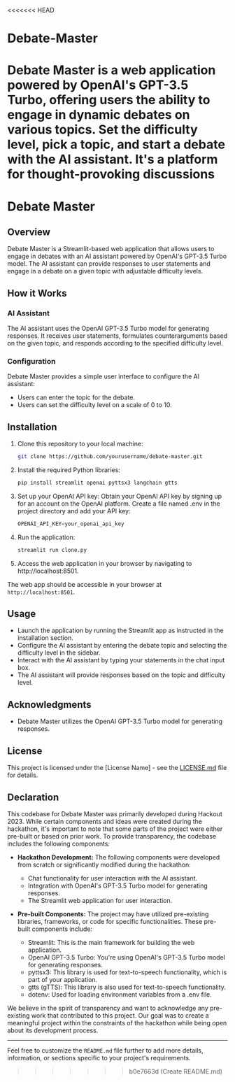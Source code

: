 <<<<<<< HEAD
# Debate-Master
Debate Master is a web application powered by OpenAI's GPT-3.5 Turbo, offering users the ability to engage in dynamic debates on various topics. Set the difficulty level, pick a topic, and start a debate with the AI assistant. It's a platform for thought-provoking discussions
=======
# Debate Master

## Overview

Debate Master is a Streamlit-based web application that allows users to engage in debates with an AI assistant powered by OpenAI's GPT-3.5 Turbo model. The AI assistant can provide responses to user statements and engage in a debate on a given topic with adjustable difficulty levels.

## How it Works

### AI Assistant
The AI assistant uses the OpenAI GPT-3.5 Turbo model for generating responses. It receives user statements, formulates counterarguments based on the given topic, and responds according to the specified difficulty level.

### Configuration
Debate Master provides a simple user interface to configure the AI assistant:
- Users can enter the topic for the debate.
- Users can set the difficulty level on a scale of 0 to 10.

## Installation

1. Clone this repository to your local machine:

   ```bash
   git clone https://github.com/yourusername/debate-master.git

2. Install the required Python libraries:
   ```python
   pip install streamlit openai pyttsx3 langchain gtts

3. Set up your OpenAI API key:
   Obtain your OpenAI API key by signing up for an account on the OpenAI platform.
   Create a file named .env in the project directory and add your API key:
   
   ```python
   OPENAI_API_KEY=your_openai_api_key

4. Run the application:
   ```python
   streamlit run clone.py

5. Access the web application in your browser by navigating to http://localhost:8501.


The web app should be accessible in your browser at `http://localhost:8501`.

## Usage

- Launch the application by running the Streamlit app as instructed in the installation section.
- Configure the AI assistant by entering the debate topic and selecting the difficulty level in the sidebar.
- Interact with the AI assistant by typing your statements in the chat input box.
- The AI assistant will provide responses based on the topic and difficulty level.

## Acknowledgments

- Debate Master utilizes the OpenAI GPT-3.5 Turbo model for generating responses.

## License

This project is licensed under the [License Name] - see the [LICENSE.md](LICENSE.md) file for details.

## Declaration

This codebase for Debate Master was primarily developed during Hackout 2023. While certain components and ideas were created during the hackathon, it's important to note that some parts of the project were either pre-built or based on prior work. To provide transparency, the codebase includes the following components:

- **Hackathon Development:** The following components were developed from scratch or significantly modified during the hackathon:
  - Chat functionality for user interaction with the AI assistant.
  - Integration with OpenAI's GPT-3.5 Turbo model for generating responses.
  - The Streamlit web application for user interaction.

- **Pre-built Components:** The project may have utilized pre-existing libraries, frameworks, or code for specific functionalities. These pre-built components include:
  - Streamlit: This is the main framework for building the web application.
  - OpenAI GPT-3.5 Turbo: You're using OpenAI's GPT-3.5 Turbo model for generating responses.
  - pyttsx3: This library is used for text-to-speech functionality, which is part of your application.
  - gtts (gTTS): This library is also used for text-to-speech functionality.
  - dotenv: Used for loading environment variables from a .env file.

We believe in the spirit of transparency and want to acknowledge any pre-existing work that contributed to this project. Our goal was to create a meaningful project within the constraints of the hackathon while being open about its development process.

---

Feel free to customize the `README.md` file further to add more details, information, or sections specific to your project's requirements.



>>>>>>> b0e7663d (Create README.md)
